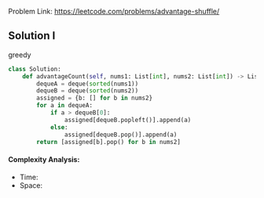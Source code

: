 Problem Link: https://leetcode.com/problems/advantage-shuffle/



## Solution I
greedy

```python
class Solution:
    def advantageCount(self, nums1: List[int], nums2: List[int]) -> List[int]:
        dequeA = deque(sorted(nums1))
        dequeB = deque(sorted(nums2))
        assigned = {b: [] for b in nums2}
        for a in dequeA:
            if a > dequeB[0]:
                assigned[dequeB.popleft()].append(a)
            else:
                assigned[dequeB.pop()].append(a)
        return [assigned[b].pop() for b in nums2]
```

#### Complexity Analysis:
- Time: 
- Space: 